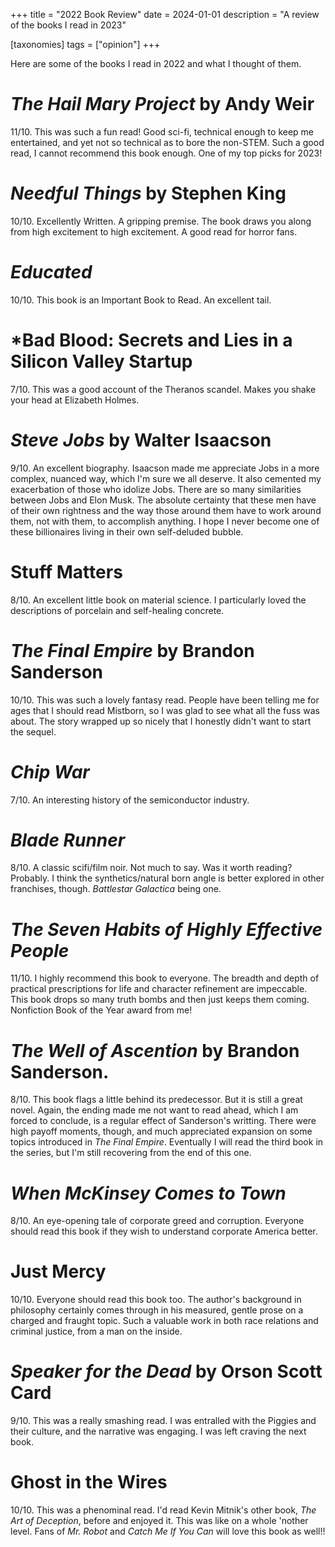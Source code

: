 +++
title = "2022 Book Review"
date = 2024-01-01
description = "A review of the books I read in 2023"

[taxonomies]
tags = ["opinion"]
+++

Here are some of the books I read in 2022 and what I thought of them.

# *The Hail Mary Project* by Andy Weir

11/10. This was such a fun read! Good sci-fi, technical enough to keep me entertained,
and yet not so technical as to bore the non-STEM. Such a good read, I cannot recommend
this book enough. One of my top picks for 2023!


# *Needful Things* by Stephen King

10/10. Excellently Written. A gripping premise. The book draws you along from high
excitement to high excitement. A good read for horror fans.


# *Educated*

10/10. This book is an Important Book to Read. An excellent tail.


# *Bad Blood: Secrets and Lies in a Silicon Valley Startup

7/10. This was a good account of the Theranos scandel. Makes you shake your head at
Elizabeth Holmes.


# *Steve Jobs* by Walter Isaacson

9/10. An excellent biography. Isaacson made me appreciate Jobs in a more complex, nuanced
way, which I'm sure we all deserve. It also cemented my exacerbation of those who
idolize Jobs. There are so many similarities between Jobs and Elon Musk. The absolute
certainty that these men have of their own rightness and the way those around them
have to work around them, not with them, to accomplish anything. I hope I never
become one of these billionaires living in their own self-deluded bubble.


# Stuff Matters

8/10. An excellent little book on material science. I particularly loved the descriptions
of porcelain and self-healing concrete.


# *The Final Empire* by Brandon Sanderson
10/10. This was such a lovely fantasy read. People have been telling me for ages that I
should read Mistborn, so I was glad to see what all the fuss was about. The story
wrapped up so nicely that I honestly didn't want to start the sequel.


# *Chip War*
7/10. An interesting history of the semiconductor industry.


# *Blade Runner*

8/10. A classic scifi/film noir. Not much to say. Was it worth reading? Probably. I think
the synthetics/natural born angle is better explored in other franchises, though.
*Battlestar Galactica* being one.


# *The Seven Habits of Highly Effective People*
11/10. I highly recommend this book to everyone. The breadth and depth of practical
prescriptions for life and character refinement are impeccable. This book drops so
many truth bombs and then just keeps them coming. Nonfiction Book of the Year award
from me!


# *The Well of Ascention* by Brandon Sanderson.
8/10. This book flags a little behind its predecessor. But it is still a great novel.
Again, the ending made me not want to read ahead, which I am forced to conclude, is
a regular effect of Sanderson's writting. There were high payoff moments, though,
and much appreciated expansion on some topics introduced in *The Final Empire*.
Eventually I will read the third book in the series, but I'm still recovering from
the end of this one.


# *When McKinsey Comes to Town*

8/10. An eye-opening tale of corporate greed and corruption. Everyone should read
this book if they wish to understand corporate America better.


# Just Mercy

10/10. Everyone should read this book too. The author's background in philosophy
certainly comes through in his measured, gentle prose on a charged and fraught topic.
Such a valuable work in both race relations and criminal justice, from a man on the
inside.


# *Speaker for the Dead* by Orson Scott Card

9/10. This was a really smashing read. I was entralled with the Piggies and their culture,
and the narrative was engaging. I was left craving the next book.


# Ghost in the Wires
10/10. This was a phenominal read. I'd read Kevin Mitnik's other book, *The Art
of Deception*, before and enjoyed it. This was like on a whole 'nother level. Fans
of *Mr. Robot* and *Catch Me If You Can* will love this book as well!!
